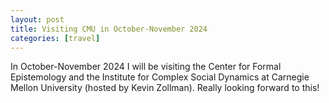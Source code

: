 ```yaml
---
layout: post
title: Visiting CMU in October-November 2024
categories: [travel]
---
```


In October-November 2024 I will be visiting the Center for Formal Epistemology and the Institute for Complex Social Dynamics at Carnegie Mellon University (hosted by Kevin Zollman). Really looking forward to this!

<!--more-->

